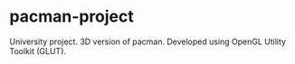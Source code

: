 # pacman-project

University project. 3D version of pacman.
Developed using OpenGL Utility Toolkit (GLUT).
